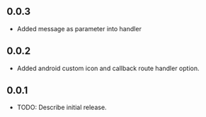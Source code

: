 ## 0.0.3

- Added message as parameter into handler

## 0.0.2

- Added android custom icon and callback route handler option.

## 0.0.1

- TODO: Describe initial release.
